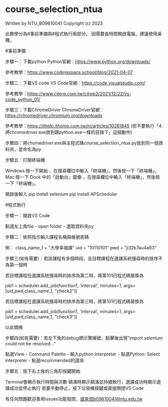 # course_selection_ntua

Written by NTU_B09610041
Copyright (c) 2023 

此教學分為#事前準備與#程式執行兩部分。
因需要長時間開啟電腦，建議使用桌機。

#事前準備

步驟一：下載python
Python官網：https://www.python.org/downloads/

參考教學：https://www.codingspace.school/blog/2021-04-07

步驟二：下載VS code
VS Code官網：https://code.visualstudio.com/

參考教學：https://www.citerp.com.tw/citwp2/2021/12/22/vs-code_python_01/

步驟三：下載ChromeDriver
ChromeDriver官網：https://chromedriver.chromium.org/downloads

參考教學：https://ithelp.ithome.com.tw/m/articles/10261845
(但不要執行「4.將chromedriver.exe放到跟python.exe一樣的目錄下」這個動作)

步驟四：將chomedriver.exe與主程式碼course_selection_ntua.py放到同一個資料夾，並命名為py

步驟五：打開終端機

Windows:按一下開始 ，在搜尋欄位中輸入「終端機」，然後按一下「終端機」。
Mac:按一下 Dock 中的「啟動台」圖像 ，在搜尋欄位中輸入「終端機」，然後按一下「終端機」。

開啟後輸入
pip install selenium
pip install APSchedular

#程式執行

步驟一：開啟VS Code

點選左上角file - open folder - 選取資料夾py

步驟二：依照指示輸入課程名稱與帳號密碼

例：
class_name_1 = "大學幸福課"
uid = "10110101"
pwd = "ji32k7au4a83"

步驟三(如有需要)：若該課程有多個時段，且目標課程在選課系統搜尋時的排序不為第一個時

若目標課程在選課系統搜尋時的排序為第二時，將第101行程式碼替換為

job1 = scheduler.add_job(function1, 'interval', minutes=1, args=[uid,pwd,class_name_1, "check2"])

若目標課程在選課系統搜尋時的排序為第三時，將第101行程式碼替換為

job1 = scheduler.add_job(function1, 'interval', minutes=1, args=[uid,pwd,class_name_1, "check3"])

以此類推

步驟四(如有需要)：若左下角的debug標示驚嘆號，點擊後出現"import selenium could not be resolved..."

點選View - Command Palette - 輸入python interpreter - 點選Python: Select interpreter - 點選recommended的選項

步驟五：按下右上角的三角形按鍵開始

Terminal會顯示執行時間與次數
額滿時顯示額滿並持續執行，選課成功時顯示選課成功並停止執行
若要手動停止，按下垃圾桶按鍵或直接關閉VS Code

有任何問題歡迎善用issues功能發問，或來信b09610041@ntu.edu.tw
